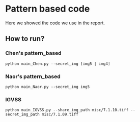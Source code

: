 # Pattern based code

Here we showed the code we use in the report.

## How to run?

### Chen's pattern_based
```
python main_Chen.py --secret_img [img5 | img4]
```
### Naor's pattern_based
```
python main_Naor.py --secret_img img5
```
### IGVSS
```
python main_IGVSS.py --share_img_path misc/7.1.10.tiff --secret_img_path misc/7.1.09.tiff
```
